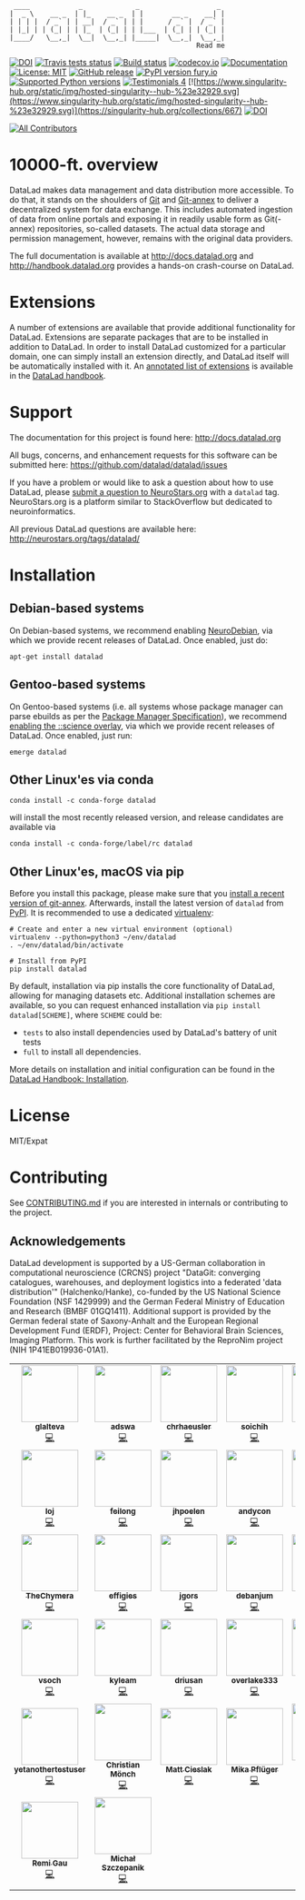      ____            _             _                   _ 
    |  _ \    __ _  | |_    __ _  | |       __ _    __| |
    | | | |  / _` | | __|  / _` | | |      / _` |  / _` |
    | |_| | | (_| | | |_  | (_| | | |___  | (_| | | (_| |
    |____/   \__,_|  \__|  \__,_| |_____|  \__,_|  \__,_|
                                                  Read me

[![DOI](https://joss.theoj.org/papers/10.21105/joss.03262/status.svg)](https://doi.org/10.21105/joss.03262)
[![Travis tests status](https://app.travis-ci.com/datalad/datalad.svg?branch=master)](https://app.travis-ci.com/datalad/datalad)
[![Build status](https://ci.appveyor.com/api/projects/status/github/datalad/datalad?branch=master&svg=true)](https://ci.appveyor.com/project/mih/datalad/branch/master)
[![codecov.io](https://codecov.io/github/datalad/datalad/coverage.svg?branch=master)](https://codecov.io/github/datalad/datalad?branch=master)
[![Documentation](https://readthedocs.org/projects/datalad/badge/?version=latest)](http://datalad.rtfd.org)
[![License: MIT](https://img.shields.io/badge/License-MIT-yellow.svg)](https://opensource.org/licenses/MIT)
[![GitHub release](https://img.shields.io/github/release/datalad/datalad.svg)](https://GitHub.com/datalad/datalad/releases/)
[![PyPI version fury.io](https://badge.fury.io/py/datalad.svg)](https://pypi.python.org/pypi/datalad/)
[![Supported Python versions](https://img.shields.io/pypi/pyversions/datalad)](https://pypi.org/project/datalad/)
[![Testimonials 4](https://img.shields.io/badge/testimonials-4-brightgreen.svg)](https://github.com/datalad/datalad/wiki/Testimonials)
[![https://www.singularity-hub.org/static/img/hosted-singularity--hub-%23e32929.svg](https://www.singularity-hub.org/static/img/hosted-singularity--hub-%23e32929.svg)](https://singularity-hub.org/collections/667) [![DOI](https://zenodo.org/badge/DOI/10.5281/zenodo.3233911.svg)](https://doi.org/10.5281/zenodo.3233911)
<!-- ALL-CONTRIBUTORS-BADGE:START - Do not remove or modify this section -->
[![All Contributors](https://img.shields.io/badge/all_contributors-37-orange.svg?style=flat-square)](#contributors-)
<!-- ALL-CONTRIBUTORS-BADGE:END -->


# 10000-ft. overview

DataLad makes data management and data distribution more accessible.
To do that, it stands on the shoulders of [Git] and [Git-annex] to deliver a
decentralized system for data exchange. This includes automated ingestion of
data from online portals and exposing it in readily usable form as Git(-annex)
repositories, so-called datasets. The actual data storage and permission
management, however, remains with the original data providers.

The full documentation is available at http://docs.datalad.org and
http://handbook.datalad.org provides a hands-on crash-course on DataLad.

# Extensions

A number of extensions are available that provide additional functionality for
DataLad. Extensions are separate packages that are to be installed in addition
to DataLad. In order to install DataLad customized for a particular domain, one
can simply install an extension directly, and DataLad itself will be
automatically installed with it. An [annotated list of
extensions](http://handbook.datalad.org/extension_pkgs.html) is available in
the [DataLad handbook](http://handbook.datalad.org).


# Support

The documentation for this project is found here:
http://docs.datalad.org

All bugs, concerns, and enhancement requests for this software can be submitted here:
https://github.com/datalad/datalad/issues

If you have a problem or would like to ask a question about how to use DataLad,
please [submit a question to
NeuroStars.org](https://neurostars.org/new-topic?body=-%20Please%20describe%20the%20problem.%0A-%20What%20steps%20will%20reproduce%20the%20problem%3F%0A-%20What%20version%20of%20DataLad%20are%20you%20using%20%28run%20%60datalad%20--version%60%29%3F%20On%20what%20operating%20system%20%28consider%20running%20%60datalad%20plugin%20wtf%60%29%3F%0A-%20Please%20provide%20any%20additional%20information%20below.%0A-%20Have%20you%20had%20any%20luck%20using%20DataLad%20before%3F%20%28Sometimes%20we%20get%20tired%20of%20reading%20bug%20reports%20all%20day%20and%20a%20lil'%20positive%20end%20note%20does%20wonders%29&tags=datalad)
with a `datalad` tag.  NeuroStars.org is a platform similar to StackOverflow
but dedicated to neuroinformatics.

All previous DataLad questions are available here:
http://neurostars.org/tags/datalad/


# Installation

## Debian-based systems

On Debian-based systems, we recommend enabling [NeuroDebian], via which we
provide recent releases of DataLad. Once enabled, just do:

    apt-get install datalad

## Gentoo-based systems

On Gentoo-based systems (i.e. all systems whose package manager can parse ebuilds as per the [Package Manager Specification]), we recommend [enabling the ::science overlay], via which we
provide recent releases of DataLad. Once enabled, just run:

    emerge datalad

## Other Linux'es via conda

    conda install -c conda-forge datalad

will install the most recently released version, and release candidates are
available via

    conda install -c conda-forge/label/rc datalad

## Other Linux'es, macOS via pip

Before you install this package, please make sure that you [install a recent
version of git-annex](https://git-annex.branchable.com/install).  Afterwards,
install the latest version of `datalad` from
[PyPI](https://pypi.org/project/datalad). It is recommended to use
a dedicated [virtualenv](https://virtualenv.pypa.io):

    # Create and enter a new virtual environment (optional)
    virtualenv --python=python3 ~/env/datalad
    . ~/env/datalad/bin/activate

    # Install from PyPI
    pip install datalad

By default, installation via pip installs the core functionality of DataLad,
allowing for managing datasets etc.  Additional installation schemes
are available, so you can request enhanced installation via
`pip install datalad[SCHEME]`, where `SCHEME` could be:

- `tests`
     to also install dependencies used by DataLad's battery of unit tests
- `full`
     to install all dependencies.

More details on installation and initial configuration can be found in the
[DataLad Handbook: Installation].

# License

MIT/Expat


# Contributing

See [CONTRIBUTING.md](CONTRIBUTING.md) if you are interested in internals or
contributing to the project. 

## Acknowledgements

DataLad development is supported by a US-German collaboration in computational
neuroscience (CRCNS) project "DataGit: converging catalogues, warehouses, and
deployment logistics into a federated 'data distribution'" (Halchenko/Hanke),
co-funded by the US National Science Foundation (NSF 1429999) and the German
Federal Ministry of Education and Research (BMBF 01GQ1411). Additional support
is provided by the German federal state of Saxony-Anhalt and the European
Regional Development Fund (ERDF), Project: Center for Behavioral Brain
Sciences, Imaging Platform.  This work is further facilitated by the ReproNim
project (NIH 1P41EB019936-01A1).

<!-- ALL-CONTRIBUTORS-LIST:START - Do not remove or modify this section -->
<!-- prettier-ignore-start -->
<!-- markdownlint-disable -->
<table>
  <tr>
    <td align="center"><a href="https://github.com/glalteva"><img src="https://avatars2.githubusercontent.com/u/14296143?v=4?s=100" width="100px;" alt=""/><br /><sub><b>glalteva</b></sub></a><br /><a href="https://github.com/datalad/datalad/commits?author=glalteva" title="Code">💻</a></td>
    <td align="center"><a href="https://github.com/adswa"><img src="https://avatars1.githubusercontent.com/u/29738718?v=4?s=100" width="100px;" alt=""/><br /><sub><b>adswa</b></sub></a><br /><a href="https://github.com/datalad/datalad/commits?author=adswa" title="Code">💻</a></td>
    <td align="center"><a href="https://github.com/chrhaeusler"><img src="https://avatars0.githubusercontent.com/u/8115807?v=4?s=100" width="100px;" alt=""/><br /><sub><b>chrhaeusler</b></sub></a><br /><a href="https://github.com/datalad/datalad/commits?author=chrhaeusler" title="Code">💻</a></td>
    <td align="center"><a href="https://github.com/soichih"><img src="https://avatars3.githubusercontent.com/u/923896?v=4?s=100" width="100px;" alt=""/><br /><sub><b>soichih</b></sub></a><br /><a href="https://github.com/datalad/datalad/commits?author=soichih" title="Code">💻</a></td>
    <td align="center"><a href="https://github.com/mvdoc"><img src="https://avatars1.githubusercontent.com/u/6150554?v=4?s=100" width="100px;" alt=""/><br /><sub><b>mvdoc</b></sub></a><br /><a href="https://github.com/datalad/datalad/commits?author=mvdoc" title="Code">💻</a></td>
    <td align="center"><a href="https://github.com/mih"><img src="https://avatars1.githubusercontent.com/u/136479?v=4?s=100" width="100px;" alt=""/><br /><sub><b>mih</b></sub></a><br /><a href="https://github.com/datalad/datalad/commits?author=mih" title="Code">💻</a></td>
    <td align="center"><a href="https://github.com/yarikoptic"><img src="https://avatars3.githubusercontent.com/u/39889?v=4?s=100" width="100px;" alt=""/><br /><sub><b>yarikoptic</b></sub></a><br /><a href="https://github.com/datalad/datalad/commits?author=yarikoptic" title="Code">💻</a></td>
  </tr>
  <tr>
    <td align="center"><a href="https://github.com/loj"><img src="https://avatars2.githubusercontent.com/u/15157717?v=4?s=100" width="100px;" alt=""/><br /><sub><b>loj</b></sub></a><br /><a href="https://github.com/datalad/datalad/commits?author=loj" title="Code">💻</a></td>
    <td align="center"><a href="https://github.com/feilong"><img src="https://avatars2.githubusercontent.com/u/2242261?v=4?s=100" width="100px;" alt=""/><br /><sub><b>feilong</b></sub></a><br /><a href="https://github.com/datalad/datalad/commits?author=feilong" title="Code">💻</a></td>
    <td align="center"><a href="https://github.com/jhpoelen"><img src="https://avatars2.githubusercontent.com/u/1084872?v=4?s=100" width="100px;" alt=""/><br /><sub><b>jhpoelen</b></sub></a><br /><a href="https://github.com/datalad/datalad/commits?author=jhpoelen" title="Code">💻</a></td>
    <td align="center"><a href="https://github.com/andycon"><img src="https://avatars1.githubusercontent.com/u/3965889?v=4?s=100" width="100px;" alt=""/><br /><sub><b>andycon</b></sub></a><br /><a href="https://github.com/datalad/datalad/commits?author=andycon" title="Code">💻</a></td>
    <td align="center"><a href="https://github.com/nicholsn"><img src="https://avatars3.githubusercontent.com/u/463344?v=4?s=100" width="100px;" alt=""/><br /><sub><b>nicholsn</b></sub></a><br /><a href="https://github.com/datalad/datalad/commits?author=nicholsn" title="Code">💻</a></td>
    <td align="center"><a href="https://github.com/adelavega"><img src="https://avatars0.githubusercontent.com/u/2774448?v=4?s=100" width="100px;" alt=""/><br /><sub><b>adelavega</b></sub></a><br /><a href="https://github.com/datalad/datalad/commits?author=adelavega" title="Code">💻</a></td>
    <td align="center"><a href="https://github.com/kskyten"><img src="https://avatars0.githubusercontent.com/u/4163878?v=4?s=100" width="100px;" alt=""/><br /><sub><b>kskyten</b></sub></a><br /><a href="https://github.com/datalad/datalad/commits?author=kskyten" title="Code">💻</a></td>
  </tr>
  <tr>
    <td align="center"><a href="https://github.com/TheChymera"><img src="https://avatars2.githubusercontent.com/u/950524?v=4?s=100" width="100px;" alt=""/><br /><sub><b>TheChymera</b></sub></a><br /><a href="https://github.com/datalad/datalad/commits?author=TheChymera" title="Code">💻</a></td>
    <td align="center"><a href="https://github.com/effigies"><img src="https://avatars0.githubusercontent.com/u/83442?v=4?s=100" width="100px;" alt=""/><br /><sub><b>effigies</b></sub></a><br /><a href="https://github.com/datalad/datalad/commits?author=effigies" title="Code">💻</a></td>
    <td align="center"><a href="https://github.com/jgors"><img src="https://avatars1.githubusercontent.com/u/386585?v=4?s=100" width="100px;" alt=""/><br /><sub><b>jgors</b></sub></a><br /><a href="https://github.com/datalad/datalad/commits?author=jgors" title="Code">💻</a></td>
    <td align="center"><a href="https://github.com/debanjum"><img src="https://avatars1.githubusercontent.com/u/6413477?v=4?s=100" width="100px;" alt=""/><br /><sub><b>debanjum</b></sub></a><br /><a href="https://github.com/datalad/datalad/commits?author=debanjum" title="Code">💻</a></td>
    <td align="center"><a href="https://github.com/nellh"><img src="https://avatars3.githubusercontent.com/u/11369795?v=4?s=100" width="100px;" alt=""/><br /><sub><b>nellh</b></sub></a><br /><a href="https://github.com/datalad/datalad/commits?author=nellh" title="Code">💻</a></td>
    <td align="center"><a href="https://github.com/emdupre"><img src="https://avatars3.githubusercontent.com/u/15017191?v=4?s=100" width="100px;" alt=""/><br /><sub><b>emdupre</b></sub></a><br /><a href="https://github.com/datalad/datalad/commits?author=emdupre" title="Code">💻</a></td>
    <td align="center"><a href="https://github.com/aqw"><img src="https://avatars0.githubusercontent.com/u/765557?v=4?s=100" width="100px;" alt=""/><br /><sub><b>aqw</b></sub></a><br /><a href="https://github.com/datalad/datalad/commits?author=aqw" title="Code">💻</a></td>
  </tr>
  <tr>
    <td align="center"><a href="https://github.com/vsoch"><img src="https://avatars0.githubusercontent.com/u/814322?v=4?s=100" width="100px;" alt=""/><br /><sub><b>vsoch</b></sub></a><br /><a href="https://github.com/datalad/datalad/commits?author=vsoch" title="Code">💻</a></td>
    <td align="center"><a href="https://github.com/kyleam"><img src="https://avatars2.githubusercontent.com/u/1297788?v=4?s=100" width="100px;" alt=""/><br /><sub><b>kyleam</b></sub></a><br /><a href="https://github.com/datalad/datalad/commits?author=kyleam" title="Code">💻</a></td>
    <td align="center"><a href="https://github.com/driusan"><img src="https://avatars0.githubusercontent.com/u/498329?v=4?s=100" width="100px;" alt=""/><br /><sub><b>driusan</b></sub></a><br /><a href="https://github.com/datalad/datalad/commits?author=driusan" title="Code">💻</a></td>
    <td align="center"><a href="https://github.com/overlake333"><img src="https://avatars1.githubusercontent.com/u/28018084?v=4?s=100" width="100px;" alt=""/><br /><sub><b>overlake333</b></sub></a><br /><a href="https://github.com/datalad/datalad/commits?author=overlake333" title="Code">💻</a></td>
    <td align="center"><a href="https://github.com/akeshavan"><img src="https://avatars0.githubusercontent.com/u/972008?v=4?s=100" width="100px;" alt=""/><br /><sub><b>akeshavan</b></sub></a><br /><a href="https://github.com/datalad/datalad/commits?author=akeshavan" title="Code">💻</a></td>
    <td align="center"><a href="https://github.com/jwodder"><img src="https://avatars1.githubusercontent.com/u/98207?v=4?s=100" width="100px;" alt=""/><br /><sub><b>jwodder</b></sub></a><br /><a href="https://github.com/datalad/datalad/commits?author=jwodder" title="Code">💻</a></td>
    <td align="center"><a href="https://github.com/bpoldrack"><img src="https://avatars2.githubusercontent.com/u/10498301?v=4?s=100" width="100px;" alt=""/><br /><sub><b>bpoldrack</b></sub></a><br /><a href="https://github.com/datalad/datalad/commits?author=bpoldrack" title="Code">💻</a></td>
  </tr>
  <tr>
    <td align="center"><a href="https://github.com/yetanothertestuser"><img src="https://avatars0.githubusercontent.com/u/19335420?v=4?s=100" width="100px;" alt=""/><br /><sub><b>yetanothertestuser</b></sub></a><br /><a href="https://github.com/datalad/datalad/commits?author=yetanothertestuser" title="Code">💻</a></td>
    <td align="center"><a href="https://github.com/christian-monch"><img src="https://avatars.githubusercontent.com/u/17925232?v=4?s=100" width="100px;" alt=""/><br /><sub><b>Christian Mönch</b></sub></a><br /><a href="https://github.com/datalad/datalad/commits?author=christian-monch" title="Code">💻</a></td>
    <td align="center"><a href="https://github.com/mattcieslak"><img src="https://avatars.githubusercontent.com/u/170026?v=4?s=100" width="100px;" alt=""/><br /><sub><b>Matt Cieslak</b></sub></a><br /><a href="https://github.com/datalad/datalad/commits?author=mattcieslak" title="Code">💻</a></td>
    <td align="center"><a href="https://github.com/mikapfl"><img src="https://avatars.githubusercontent.com/u/7226087?v=4?s=100" width="100px;" alt=""/><br /><sub><b>Mika Pflüger</b></sub></a><br /><a href="https://github.com/datalad/datalad/commits?author=mikapfl" title="Code">💻</a></td>
    <td align="center"><a href="https://me.ypid.de/"><img src="https://avatars.githubusercontent.com/u/1301158?v=4?s=100" width="100px;" alt=""/><br /><sub><b>Robin Schneider</b></sub></a><br /><a href="https://github.com/datalad/datalad/commits?author=ypid" title="Code">💻</a></td>
    <td align="center"><a href="https://orcid.org/0000-0003-4652-3758"><img src="https://avatars.githubusercontent.com/u/7570456?v=4?s=100" width="100px;" alt=""/><br /><sub><b>Sin Kim</b></sub></a><br /><a href="https://github.com/datalad/datalad/commits?author=AKSoo" title="Code">💻</a></td>
    <td align="center"><a href="https://github.com/DisasterMo"><img src="https://avatars.githubusercontent.com/u/49207524?v=4?s=100" width="100px;" alt=""/><br /><sub><b>Michael Burgardt</b></sub></a><br /><a href="https://github.com/datalad/datalad/commits?author=DisasterMo" title="Code">💻</a></td>
  </tr>
  <tr>
    <td align="center"><a href="https://remi-gau.github.io/"><img src="https://avatars.githubusercontent.com/u/6961185?v=4?s=100" width="100px;" alt=""/><br /><sub><b>Remi Gau</b></sub></a><br /><a href="https://github.com/datalad/datalad/commits?author=Remi-Gau" title="Code">💻</a></td>
    <td align="center"><a href="https://github.com/mslw"><img src="https://avatars.githubusercontent.com/u/11985212?v=4?s=100" width="100px;" alt=""/><br /><sub><b>Michał Szczepanik</b></sub></a><br /><a href="https://github.com/datalad/datalad/commits?author=mslw" title="Code">💻</a></td>
  </tr>
</table>

<!-- markdownlint-restore -->
<!-- prettier-ignore-end -->

<!-- ALL-CONTRIBUTORS-LIST:END -->


[Git]: https://git-scm.com
[Git-annex]: http://git-annex.branchable.com
[setup.py]: https://github.com/datalad/datalad/blob/master/setup.py
[NeuroDebian]: http://neuro.debian.net
[Package Manager Specification]: https://projects.gentoo.org/pms/latest/pms.html
[enabling the ::science overlay]: https://github.com/gentoo/sci#manual-install-

[DataLad Handbook: Installation]: http://handbook.datalad.org/en/latest/intro/installation.html
